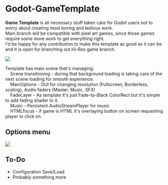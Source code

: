 
# Godot-GameTemplate
**Game Template** is all necessary stuff taken care for Godot users not to worry about creating most boring and tedious work.  
Main branch will be compatible with pixel art games, since those games require some more work to get everything right.  
I'd be happy for any contribution to make this template as good as it can be and it is open for branching out Hi-Res game branch.  

![](https://github.com/nezvers/Godot-GameTemplate/blob/master/Img/MainSceneTree.PNG?raw=true)

Template has main scene that's managing:  
&nbsp;&nbsp;&nbsp;&nbsp;Scene transitioning - during that background loading is taking care of the next scene loading for smooth experience.  
&nbsp;&nbsp;&nbsp;&nbsp;MainOptions - GUI for changing resolution (Fullscreen, Borderless, scaling), Audio faders (Master, Music, SFX)  
&nbsp;&nbsp;&nbsp;&nbsp;FadeLayer - As template it's just Fade-to-Black ColorRect but it's simple to add fading shader to it.  
&nbsp;&nbsp;&nbsp;&nbsp;Music - Persistent AudioStreamPlayer for music  
&nbsp;&nbsp;&nbsp;&nbsp;HTMLfocus - if game is HTML it's overlaying button on screen requesting player to click on.  

## Options menu
![](https://github.com/nezvers/Godot-GameTemplate/blob/master/Img/Options.png?raw=true)

## To-Do
* Configuration Save/Load
* Probably something more
